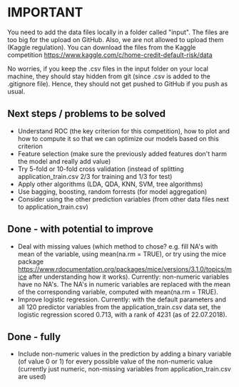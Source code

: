 # IMPORTANT

You need to add the data files locally in a folder called "input". The files are too big for the upload on GitHub. 
Also, we are not allowed to upload them (Kaggle regulation). You can download the files from the Kaggle competition https://www.kaggle.com/c/home-credit-default-risk/data

No worries, if you keep the .csv files in the input folder on your local machine, 
they should stay hidden from git (since .csv is added to the .gitignore file). Hence, they should not get pushed to GitHub if you push as usual.

## Next steps / problems to be solved
- Understand ROC (the key criterion for this competition), how to plot and how to compute it so that we can optimize our models based on this criterion
- Feature selection (make sure the previously added features don't harm the model and really add value)
- Try 5-fold or 10-fold cross validation (instead of splitting application_train.csv 2/3 for training and 1/3 for test)
- Apply other algorithms (LDA, QDA, KNN, SVM, tree algorithms) 
- Use bagging, boosting, random forrests (for model aggregation)
- Consider using the other prediction variables (from other data files next to application_train.csv)

## Done - with potential to improve
- Deal with missing values (which method to chose? e.g. fill NA's with mean of the variable, using mean(na.rm = TRUE), or try using the mice package https://www.rdocumentation.org/packages/mice/versions/3.1.0/topics/mice after understanding how it works). Currently: non-numeric variables have no NA's. The NA's in numeric variables are replaced with the mean of the corresponding variable, computed with mean(na.rm = TRUE).
- Improve logistic regression. Currently: with the default parameters and all 120 predictor variables from the application_train.csv data set, the logistic regression scored 0.713, with a rank of 4231 (as of 22.07.2018).

## Done - fully
- Include non-numeric values in the prediction by adding a binary variable (of value 0 or 1) for every possible value of the non-numeric value (currently just numeric, non-missing variables from application_train.csv are used)

